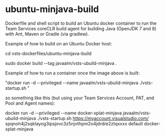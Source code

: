 # ubuntu-minjava-build
Dockerfile and shell script to build an Ubuntu docker container to run the Team Services coreCLR build agent for building
Java (OpenJDK 7 and 8) with Ant, Maven or Gradle (via gradlew).


Example of how to build on an Ubuntu Docker host:

 cd vsts-dockerfiles/ubuntu-minjava-build

 sudo docker build --tag javaalm/vsts-ubuild-minjava .



Example of how to run a container once the image above is built:

 "docker run -d --privileged --name <Docker container name> javaalm/vsts-ubuild-minjava ./vsts-startup.sh <Team Services Account url> <PAT> <Pool Name> <Agent Name>"



so something like this (but using your Team Services Account, PAT, and Pool and Agent names):

 docker run -d --privileged --name docker-xplat-minjava javaalm/vsts-ubuild-minjava ./vsts-startup.sh https://myaccount.visualstudio.com/ spqnoh4j2sqklayog3ipsjovc3z5njvthpm2o4jdrdre2ztqxxxx default docker-xplat-minjava


